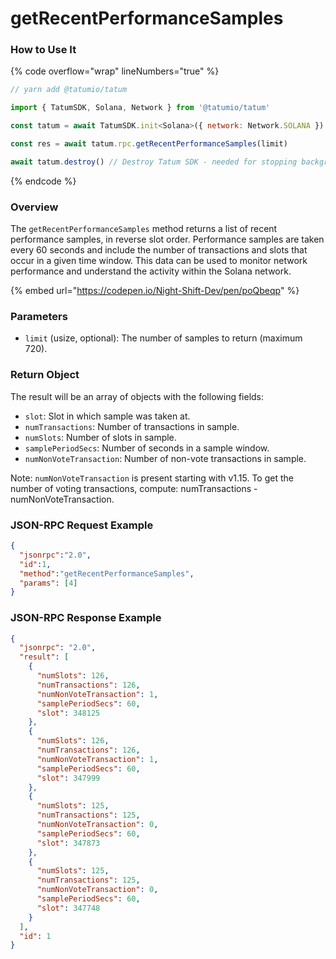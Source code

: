 # getRecentPerformanceSamples

### How to Use It

{% code overflow="wrap" lineNumbers="true" %}
```javascript
// yarn add @tatumio/tatum

import { TatumSDK, Solana, Network } from '@tatumio/tatum'

const tatum = await TatumSDK.init<Solana>({ network: Network.SOLANA })

const res = await tatum.rpc.getRecentPerformanceSamples(limit)

await tatum.destroy() // Destroy Tatum SDK - needed for stopping background jobs
```
{% endcode %}

### Overview

The `getRecentPerformanceSamples` method returns a list of recent performance samples, in reverse slot order. Performance samples are taken every 60 seconds and include the number of transactions and slots that occur in a given time window. This data can be used to monitor network performance and understand the activity within the Solana network.

{% embed url="https://codepen.io/Night-Shift-Dev/pen/poQbeqp" %}

### Parameters

* `limit` (usize, optional): The number of samples to return (maximum 720).

### Return Object

The result will be an array of objects with the following fields:

* `slot`: Slot in which sample was taken at.
* `numTransactions`: Number of transactions in sample.
* `numSlots`: Number of slots in sample.
* `samplePeriodSecs`: Number of seconds in a sample window.
* `numNonVoteTransaction`: Number of non-vote transactions in sample.

Note: `numNonVoteTransaction` is present starting with v1.15. To get the number of voting transactions, compute: numTransactions - numNonVoteTransaction.

### JSON-RPC Request Example

```json
{
  "jsonrpc":"2.0",
  "id":1,
  "method":"getRecentPerformanceSamples",
  "params": [4]
}
```

### JSON-RPC Response Example

```json
{
  "jsonrpc": "2.0",
  "result": [
    {
      "numSlots": 126,
      "numTransactions": 126,
      "numNonVoteTransaction": 1,
      "samplePeriodSecs": 60,
      "slot": 348125
    },
    {
      "numSlots": 126,
      "numTransactions": 126,
      "numNonVoteTransaction": 1,
      "samplePeriodSecs": 60,
      "slot": 347999
    },
    {
      "numSlots": 125,
      "numTransactions": 125,
      "numNonVoteTransaction": 0,
      "samplePeriodSecs": 60,
      "slot": 347873
    },
    {
      "numSlots": 125,
      "numTransactions": 125,
      "numNonVoteTransaction": 0,
      "samplePeriodSecs": 60,
      "slot": 347748
    }
  ],
  "id": 1
}
```
